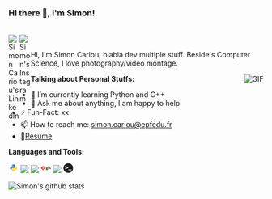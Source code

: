 <!--
**SimonCariou/SimonCariou** is a ✨ _special_ ✨ repository because its `README.md` (this file) appears on your GitHub profile.

Here are some ideas to get you started:

- 🔭 I’m currently working on ...
- 🌱 I’m currently learning ...
- 👯 I’m looking to collaborate on ...
- 🤔 I’m looking for help with ...
- 💬 Ask me about ...
- 📫 How to reach me: ...
- 😄 Pronouns: ...
- ⚡ Fun fact: ...
-->

### Hi there 👋, I'm Simon!

<br/>

<a href="https://fr.linkedin.com/in/simon-cariou-9247458a">
<img align="left" alt="Simon Cariou's LinkedIn" width="22px" src="https://cdn.jsdelivr.net/npm/simple-icons@v3/icons/linkedin.svg" />
</a>
<a href="https://www.instagram.com/simoncariou_officiel/">
<img align="left" alt="Simon's Instagram" width="22px" src="https://cdn.jsdelivr.net/npm/simple-icons@v3/icons/instagram.svg" />
</a>


<br />

Hi, I'm Simon Cariou, blabla dev multiple stuff. Beside's Computer Science, I love photography/video montage.

<img align="right" alt="GIF" src="https://media.giphy.com/media/836HiJc7pgzy8iNXCn/giphy.gif" />

**Talking about Personal Stuffs:**

- 🌱 I’m currently learning Python and C++
- 💬 Ask me about anything, I am happy to help
- ⚡️ Fun-Fact: xx
- 📫 How to reach me: simon.cariou@epfedu.fr
- 📝[Resume]()

**Languages and Tools:**

<code><img height="20" src="https://raw.githubusercontent.com/github/explore/80688e429a7d4ef2fca1e82350fe8e3517d3494d/topics/python/python.png"></code>
<code><img height="20" src="https://upload.wikimedia.org/wikipedia/commons/4/45/NuxtJS_Logo.png"></code>
<code><img height="20" src="https://intuz-site.imgix.net/uploads/Vue.png"></code> 
<code><img height="20" src="https://raw.githubusercontent.com/github/explore/80688e429a7d4ef2fca1e82350fe8e3517d3494d/topics/git/git.png"></code>
<code><img height="20" src="https://www.iconarchive.com/download/i98403/dakirby309/simply-styled/OS-Linux.ico"></code>
<code><img height="20" src="https://raw.githubusercontent.com/github/explore/80688e429a7d4ef2fca1e82350fe8e3517d3494d/topics/terminal/terminal.png"></code>

![Simon's github stats](https://github-readme-stats.vercel.app/api?username=simoncariou&show_icons=true&hide_border=true)
